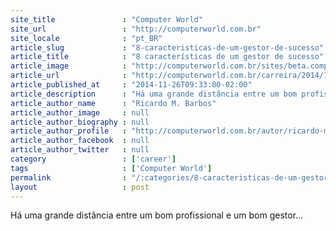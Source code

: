 ```yaml
---
site_title               : "Computer World"
site_url                 : "http://computerworld.com.br"
site_locale              : "pt_BR"
article_slug             : "8-caracteristicas-de-um-gestor-de-sucesso"
article_title            : "8 características de um gestor de sucesso"
article_image            : "http://computerworld.com.br/sites/beta.computerworld.com.br/files/news_articles/arrow-570x316.jpg"
article_url              : "http://computerworld.com.br/carreira/2014/11/26/8-caracteristicas-de-um-gestor-de-sucesso"
article_published_at     : "2014-11-26T09:33:00-02:00"
article_description      : "Há uma grande distância entre um bom profissional e um bom gestor..."
article_author_name      : "Ricardo M. Barbos"
article_author_image     : null
article_author_biography : null
article_author_profile   : "http://computerworld.com.br/autor/ricardo-m-barbosa"
article_author_facebook  : null
article_author_twitter   : null
category                 : ['career']
tags                     : ['Computer World']
permalink                : "/:categories/8-caracteristicas-de-um-gestor-de-sucesso/"
layout                   : post
---
```


Há uma grande distância entre um bom profissional e um bom gestor...
